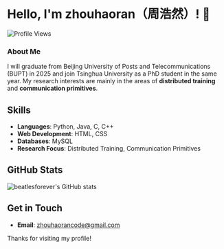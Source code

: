 # Hello, I'm zhouhaoran（周浩然）! 👋

![Profile Views](https://komarev.com/ghpvc/?username=beatlesforever&color=blue)

### About Me
I will graduate from Beijing University of Posts and Telecommunications (BUPT) in 2025 and join Tsinghua University as a PhD student in the same year.
My research interests are mainly in the areas of **distributed training** and **communication primitives**. 

## Skills
- **Languages**: Python, Java, C, C++
- **Web Development**: HTML, CSS
- **Databases**: MySQL
- **Research Focus**: Distributed Training, Communication Primitives


## GitHub Stats
![beatlesforever's GitHub stats](https://github-readme-stats.vercel.app/api?username=beatlesforever&show_icons=true&theme=radical)

## Get in Touch
- **Email**: zhouhaorancode@gmail.com

Thanks for visiting my profile!
